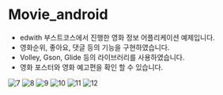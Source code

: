 # Movie_android
* edwith 부스트코스에서 진행한 영화 정보 어플리케이션 예제입니다.  
* 영화순위, 좋아요, 댓글 등의 기능을 구현하였습니다.
* Volley, Gson, Glide 등의 라이브러리를 사용하였습니다.
* 영화 포스터와 영화 예고편을 확인 할 수 있습니다.



![7](https://user-images.githubusercontent.com/24218456/49324783-2cb8f680-f578-11e8-9d84-3d1748b6cbcb.JPG)
![8](https://user-images.githubusercontent.com/24218456/49324795-7d305400-f578-11e8-82b7-336fe5685a4d.JPG)
![9](https://user-images.githubusercontent.com/24218456/49324799-a0f39a00-f578-11e8-92ec-2ecaf4bd5a2f.JPG)
![10](https://user-images.githubusercontent.com/24218456/49324826-ed3eda00-f578-11e8-8865-cf29721fb60a.JPG)
![11](https://user-images.githubusercontent.com/24218456/49324812-cd0f1b00-f578-11e8-8da0-6e950f7a504a.JPG)
![12](https://user-images.githubusercontent.com/24218456/49324821-cf717500-f578-11e8-9665-9dffbc56b6ef.JPG)
